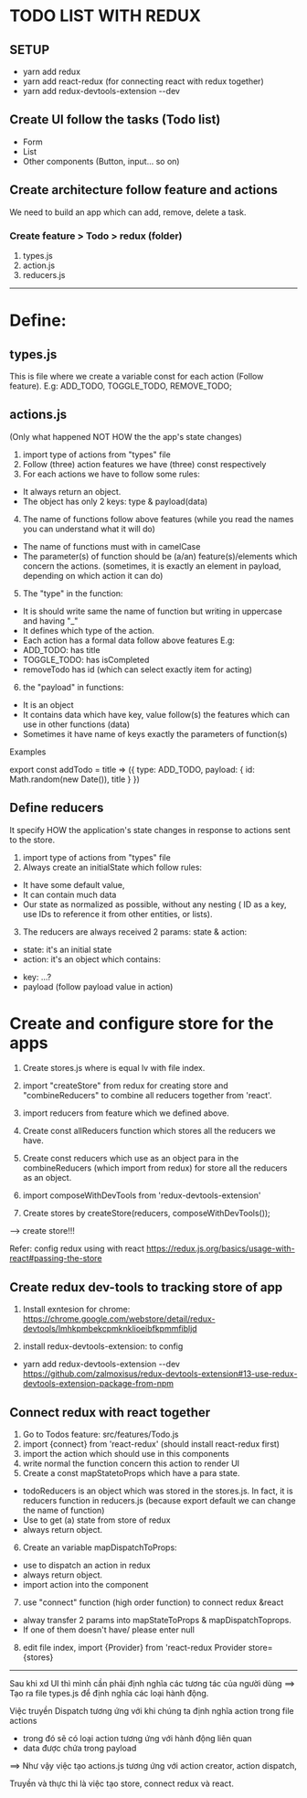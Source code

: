 # TODO LIST WITH REDUX

## SETUP 
- yarn add redux
- yarn add react-redux (for connecting react with redux together)
- yarn add redux-devtools-extension --dev

## Create UI follow the tasks (Todo list)

- Form
- List
- Other components (Button, input... so on)

## Create architecture follow feature and actions

We need to build an app which can add, remove, delete a task.

### Create feature > Todo > redux (folder)

1. types.js
2. action.js
3. reducers.js

-----

# Define:

## types.js
This is file where we create a variable const for each action (Follow feature).
E.g: ADD_TODO, TOGGLE_TODO, REMOVE_TODO;

## actions.js

(Only what happened NOT HOW the the app's state changes)

1. import type of actions from "types" file
2. Follow (three) action features we have (three) const respectively
3. For each actions we have to follow some rules:
- It always return an object.
- The object has only 2 keys: type & payload(data)

4. The name of functions follow above features (while you read the names you can understand what it will do)
- The name of functions must with in camelCase
- The parameter(s) of function should be (a/an) feature(s)/elements which concern the actions. (sometimes, it is exactly an element in payload, depending on which action it can do)

5. The "type" in the function: 
- It is should write same the name of function but writing in uppercase and having "_"
- It defines which type of the action.
- Each action has a formal data follow above features
E.g: 
- ADD_TODO: has title
- TOGGLE_TODO: has isCompleted
- removeTodo has id (which can select exactly item for acting)

6. the "payload" in functions:
- It is an object
- It contains data which have key, value follow(s) the features which can use in other functions (data)
- Sometimes it have name of keys exactly the parameters of function(s) 

Examples

export const addTodo = title => ({
  type: ADD_TODO,
  payload: {
    id: Math.random(new Date()),
    title
  }
})

## Define reducers
It specify HOW the application's state changes in response to actions sent to the store. 

1. import type of actions from "types" file
2. Always create an initialState which follow rules:
- It have some default value,
- It can contain much data
- Our state as normalized as possible, without any nesting ( ID as a key, use IDs to reference it from other entities, or lists).
3. The reducers are always received 2 params: state & action: 
- state: it's an initial state
- action: it's an object which contains: 

* key: ...?
* payload (follow payload value in action)

# Create and configure store for the apps

1. Create stores.js where is equal lv with file index. 
2. import "createStore" from redux for creating store and "combineReducers" to combine all reducers together from 'react'.
3. import reducers from feature which we defined above.
4. Create const allReducers function which stores all the reducers we have.
5. Create const reducers which use as an object para in the combineReducers (which import from redux) for store all the reducers as an object.

6. import composeWithDevTools from 'redux-devtools-extension'
7. Create stores by createStore(reducers, composeWithDevTools());

--> create store!!!

Refer:  config redux using with react
https://redux.js.org/basics/usage-with-react#passing-the-store

## Create redux dev-tools to tracking store of app

1. Install exntesion for chrome: 
https://chrome.google.com/webstore/detail/redux-devtools/lmhkpmbekcpmknklioeibfkpmmfibljd

2. install redux-devtools-extension: to config

- yarn add redux-devtools-extension --dev
https://github.com/zalmoxisus/redux-devtools-extension#13-use-redux-devtools-extension-package-from-npm

## Connect redux with react together
1. Go to Todos feature: src/features/Todo.js
2. import {connect} from 'react-redux' (should install react-redux first)
3. import the action which should use in this components
4. write normal the function concern this action to render UI
5. Create a const mapStatetoProps which have a para state. 
- todoReducers is an object which was stored in the stores.js. In fact, it is reducers function in reducers.js (because export default we can change the name of function)
- Use to get (a) state from store of redux
- always return object.

6. Create an variable mapDispatchToProps:
- use to dispatch an action in redux
- always return object.
- import action into the component

7. use "connect" function (high order function) to connect redux &react

- alway transfer 2 params into mapStateToProps & mapDispatchToprops.
- If one of them doesn't have/ please enter null


8. edit file index, 
import {Provider} from 'react-redux
Provider store={stores}
------

Sau khi xd UI thì mình cần phải định nghĩa các tương tác của người dùng 
==> Tạo ra file types.js để định nghĩa các loại hành động.

Việc truyền Dispatch tương ứng với khi chúng ta định nghĩa action trong file actions
- trong đó sẽ có loại action tương ứng với hành động liên quan
- data được chứa trong payload

==> Như vậy việc tạo actions.js tương ứng với action creator, action dispatch, 

Truyền và thực thi là việc tạo store, connect redux và react.